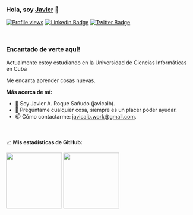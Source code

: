 ### Hola, soy <a href="https://twitter.com/javicaib" target="_blank">Javier</a> 👋

[![Profile views](https://komarev.com/ghpvc/?username=javicaib&style=flat-square)](https://github.com/javicaib)
[![Linkedin Badge](https://img.shields.io/badge/-LinkedIn-0e76a8?style=flat-square&logo=Linkedin&logoColor=white)](https://linkedin.com/in/javicaib)
[![Twitter Badge](https://img.shields.io/badge/-Twitter-00acee?style=flat-square&logo=Twitter&logoColor=white)](https://twitter.com/javicaib)

</br>

### Encantado de verte aquí!

Actualmente estoy estudiando en la Universidad de Ciencias Inform&aacute;ticas en Cuba 

Me encanta aprender cosas nuevas.

**Más acerca de mí:**

- 👨 Soy Javier A. Roque Sa&ntilde;udo (javicaib).
- 💬 Pregúntame cualquier cosa, siempre es un placer poder ayudar.
- 📫 Cómo contactarme: javicaib.work@gmail.com.

</br>

📈 **Mis estadísticas de GitHub:**

<p>
  <img height="150em" src="https://github-readme-stats.vercel.app/api?username=javicaib&show_icons=true&hide_border=true&&count_private=true&include_all_commits=true" />
  <img height="150em" src="https://github-readme-stats.vercel.app/api/top-langs/?username=javicaib&show_icons=true&hide_border=true&layout=compact&langs_count=8&hide=css,html"/>
</p>
